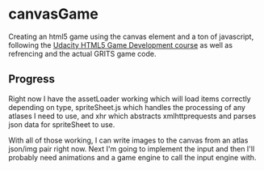 canvasGame
==========

Creating an html5 game using the canvas element and a ton of javascript, following the <a href="https://www.udacity.com/course/cs255">Udacity HTML5 Game Development course</a> as well as refrencing and the actual GRITS game code.

## Progress

Right now I have the assetLoader working which will load items correctly depending on type, spriteSheet.js which handles the processing of any atlases I need to use, and xhr which abstracts xmlhttprequests and parses json data for spriteSheet to use.

With all of those working, I can write images to the canvas from an atlas json/img pair right now.  Next I'm going to implement the input and then I'll probably need animations and a game engine to call the input engine with.
